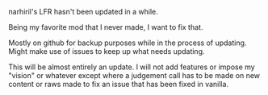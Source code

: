 narhiril's LFR hasn't been updated in a while.

Being my favorite mod that I never made, I want to fix that.

Mostly on github for backup purposes while in the process of updating. Might make use of issues to keep up what needs updating.

This will be almost entirely an update. I will not add features or impose my "vision" or whatever except where a judgement call has to be made on new content or raws made to fix an issue that has been fixed in vanilla.